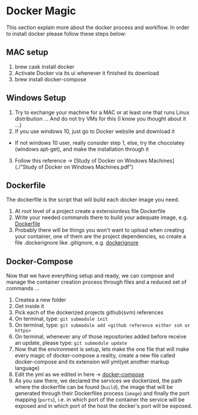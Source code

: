 # Docker Magic
This section explain more about the docker process and workflow.
In order to install docker please follow these steps below:

## MAC setup
1. brew cask install docker
2. Activate Docker via its ui whenever it finished its download
3. brew install docker-compose

## Windows Setup
1. Try to exchange your machine for a MAC or at least one that runs Linux distribution ... And do not try VMs for this (I know you thought about it ...)
2. If you use windows 10, just go to Docker website and download it
* If not windows 10 user, really consider step 1, else, try the chocolatey (windows apt-get), and make the installation through it
3. Follow this reference -> [Study of Docker on Windows Machines](./"Study of Docker on Windows Machines.pdf") 

## Dockerfile
The dockerfile is the script that will build each docker image you need.

1. At root level of a project create a extensionless file Dockerfile
2. Write your needed commands there to build your adequate image, e.g. [Dockerfile](./watsonar-backend-endpoints/Dockerfile)
3. Probably there will be things you won't want to upload when creating your container, one of them are the project dependencies, so create a file .dockerignore like .gitignore, e.g. [dockerignore](./watsonar-backend-endpoints/.dockerfile)

## Docker-Compose
Now that we have everything setup and ready, we can compose and manage the container creation process through files and a reduced set of commands ...

1. Createa a new folder
2. Get inside it 
3. Pick each of the dockerized projects github(svm) references 
4. On terminal, type: `git submodule init`
5. On terminal, type: `git submodule add <github reference either ssh or https>`
6. On terminal, whenever any of those repositories added before receive an update, please type: `git submodule update`
7. Now that the environment is setup, lets make the one file that will make every magic of docker-compose a reality, create a new file called docker-compose and its extension will yml(yet another markup language)
8. Edit the yml as we edited in here -> [docker-compose](./docker-compose.yml)
9. As you saw there, we declared the services we dockerized, the path where the dockerfile can be found (`build`), the image that will be generated through their Dockerfiles process (`image`) and finally the port mapping (`ports`), i.e. in which port of the container the service will be exposed and in which port of the host the docker's port will be exposed.


